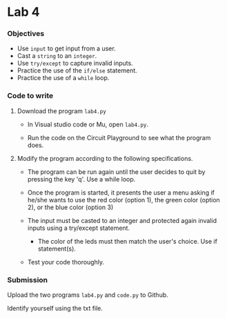 # Lab 4

### Objectives

- Use `input` to get input from a user.
- Cast a `string` to an `integer`.
- Use `try/except` to capture invalid inputs.
- Practice the use of the `if/else` statement.
- Practice the use of a `while` loop.

### Code to write

1. Download the program `lab4.py`

   - In Visual studio code or Mu, open `lab4.py`.

   - Run the code on the Circuit Playground to see what the program does.

2. Modify the program according to the following specifications.

   - The program can be run again until the user decides to quit by pressing the key 'q'. Use a while loop.
   - Once the program is started, it presents the user a menu asking if he/she wants to use the red color (option 1), the green color (option 2), or the blue color (option 3)
   - The input must be casted to an integer and protected again invalid inputs using a try/except statement.

     - The color of the leds must then match the user's choice. Use if statement(s).

   - Test your code thoroughly.

### Submission

Upload the two programs `lab4.py` and `code.py` to Github.

Identify yourself using the txt file.
